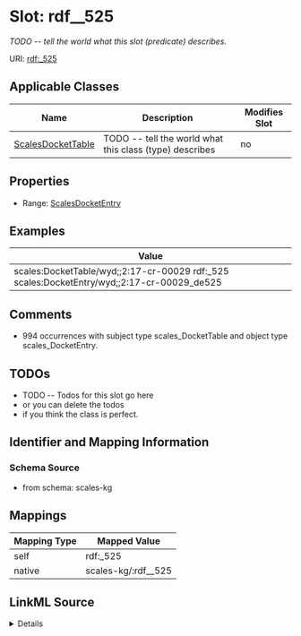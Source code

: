 

# Slot: rdf__525


_TODO -- tell the world what this slot (predicate) describes._





URI: [rdf:_525](http://www.w3.org/1999/02/22-rdf-syntax-ns#_525)



<!-- no inheritance hierarchy -->





## Applicable Classes

| Name | Description | Modifies Slot |
| --- | --- | --- |
| [ScalesDocketTable](../classes/ScalesDocketTable.md) | TODO -- tell the world what this class (type) describes |  no  |







## Properties

* Range: [ScalesDocketEntry](../classes/ScalesDocketEntry.md)






## Examples

| Value |
| --- |
| scales:DocketTable/wyd;;2:17-cr-00029 rdf:_525 scales:DocketEntry/wyd;;2:17-cr-00029_de525 |

## Comments

* 994 occurrences with subject type scales_DocketTable and object type scales_DocketEntry.

## TODOs

* TODO -- Todos for this slot go here
* or you can delete the todos
* if you think the class is perfect.

## Identifier and Mapping Information







### Schema Source


* from schema: scales-kg




## Mappings

| Mapping Type | Mapped Value |
| ---  | ---  |
| self | rdf:_525 |
| native | scales-kg/:rdf__525 |




## LinkML Source

<details>
```yaml
name: rdf__525
description: TODO -- tell the world what this slot (predicate) describes.
todos:
- TODO -- Todos for this slot go here
- or you can delete the todos
- if you think the class is perfect.
comments:
- 994 occurrences with subject type scales_DocketTable and object type scales_DocketEntry.
examples:
- value: scales:DocketTable/wyd;;2:17-cr-00029 rdf:_525 scales:DocketEntry/wyd;;2:17-cr-00029_de525
from_schema: scales-kg
rank: 1000
slot_uri: rdf:_525
alias: rdf__525
domain_of:
- scales_DocketTable
range: scales_DocketEntry

```
</details>
